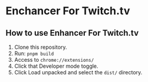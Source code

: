 # Enchancer For Twitch.tv
## How to use Enhancer For Twitch.tv
1. Clone this repository.
2. Run: `pnpm build`
3. Access to `chrome://extensions/`
4. Click that Developer mode toggle.
5. Click Load unpacked and select the `dist/` directory.